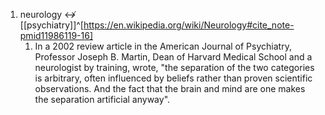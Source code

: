 1. neurology ↮ [[psychiatry]]^[https://en.wikipedia.org/wiki/Neurology#cite_note-pmid11986119-16]
	1. In a 2002 review article in the American Journal of Psychiatry, Professor Joseph B. Martin, Dean of Harvard Medical School and a neurologist by training, wrote, "the separation of the two categories is arbitrary, often influenced by beliefs rather than proven scientific observations. And the fact that the brain and mind are one makes the separation artificial anyway".